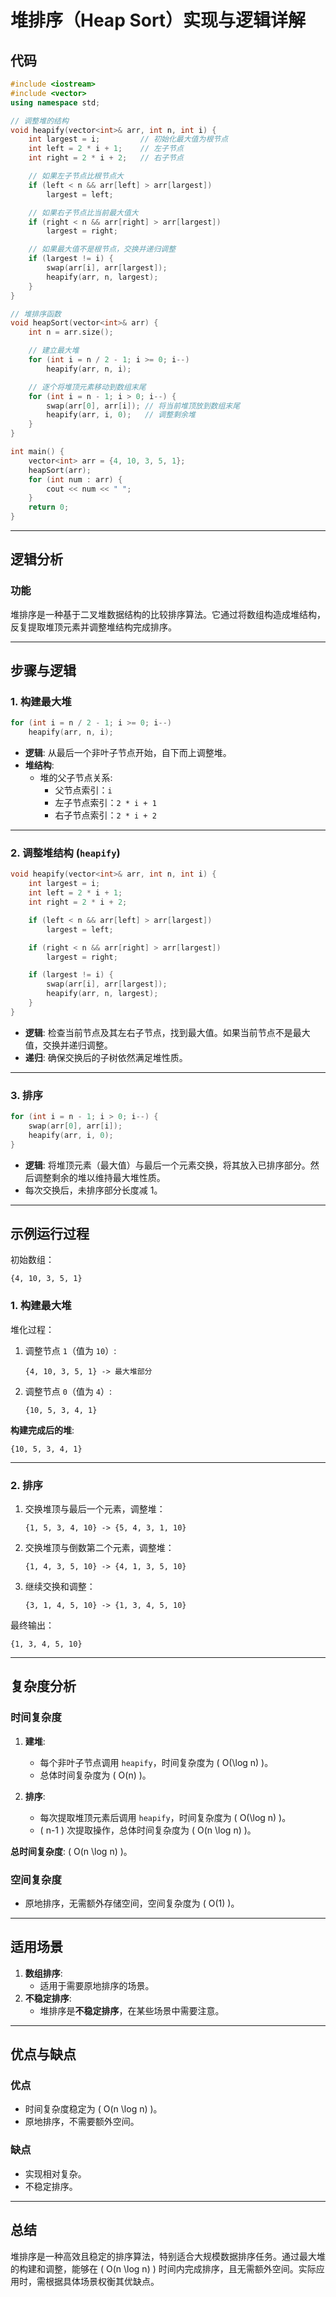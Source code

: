 # 堆排序（Heap Sort）实现与逻辑详解

## 代码

```cpp
#include <iostream>
#include <vector>
using namespace std;

// 调整堆的结构
void heapify(vector<int>& arr, int n, int i) {
    int largest = i;         // 初始化最大值为根节点
    int left = 2 * i + 1;    // 左子节点
    int right = 2 * i + 2;   // 右子节点

    // 如果左子节点比根节点大
    if (left < n && arr[left] > arr[largest])
        largest = left;

    // 如果右子节点比当前最大值大
    if (right < n && arr[right] > arr[largest])
        largest = right;

    // 如果最大值不是根节点，交换并递归调整
    if (largest != i) {
        swap(arr[i], arr[largest]);
        heapify(arr, n, largest);
    }
}

// 堆排序函数
void heapSort(vector<int>& arr) {
    int n = arr.size();

    // 建立最大堆
    for (int i = n / 2 - 1; i >= 0; i--)
        heapify(arr, n, i);

    // 逐个将堆顶元素移动到数组末尾
    for (int i = n - 1; i > 0; i--) {
        swap(arr[0], arr[i]); // 将当前堆顶放到数组末尾
        heapify(arr, i, 0);   // 调整剩余堆
    }
}

int main() {
    vector<int> arr = {4, 10, 3, 5, 1};
    heapSort(arr);
    for (int num : arr) {
        cout << num << " ";
    }
    return 0;
}
```

---

## 逻辑分析

### **功能**
堆排序是一种基于二叉堆数据结构的比较排序算法。它通过将数组构造成堆结构，反复提取堆顶元素并调整堆结构完成排序。

---

## 步骤与逻辑

### **1. 构建最大堆**
```cpp
for (int i = n / 2 - 1; i >= 0; i--)
    heapify(arr, n, i);
```
- **逻辑**: 从最后一个非叶子节点开始，自下而上调整堆。
- **堆结构**:
  - 堆的父子节点关系:
    - 父节点索引：`i`
    - 左子节点索引：`2 * i + 1`
    - 右子节点索引：`2 * i + 2`

---

### **2. 调整堆结构 (`heapify`)**
```cpp
void heapify(vector<int>& arr, int n, int i) {
    int largest = i;
    int left = 2 * i + 1;
    int right = 2 * i + 2;

    if (left < n && arr[left] > arr[largest])
        largest = left;

    if (right < n && arr[right] > arr[largest])
        largest = right;

    if (largest != i) {
        swap(arr[i], arr[largest]);
        heapify(arr, n, largest);
    }
}
```
- **逻辑**: 检查当前节点及其左右子节点，找到最大值。如果当前节点不是最大值，交换并递归调整。
- **递归**: 确保交换后的子树依然满足堆性质。

---

### **3. 排序**
```cpp
for (int i = n - 1; i > 0; i--) {
    swap(arr[0], arr[i]);
    heapify(arr, i, 0);
}
```
- **逻辑**: 将堆顶元素（最大值）与最后一个元素交换，将其放入已排序部分。然后调整剩余的堆以维持最大堆性质。
- 每次交换后，未排序部分长度减 1。

---

## 示例运行过程

初始数组：
```
{4, 10, 3, 5, 1}
```

### **1. 构建最大堆**
堆化过程：
1. 调整节点 `1`（值为 `10`）:
   ```
   {4, 10, 3, 5, 1} -> 最大堆部分
   ```
2. 调整节点 `0`（值为 `4`）:
   ```
   {10, 5, 3, 4, 1}
   ```

**构建完成后的堆**:
```
{10, 5, 3, 4, 1}
```

---

### **2. 排序**
1. 交换堆顶与最后一个元素，调整堆：
   ```
   {1, 5, 3, 4, 10} -> {5, 4, 3, 1, 10}
   ```
2. 交换堆顶与倒数第二个元素，调整堆：
   ```
   {1, 4, 3, 5, 10} -> {4, 1, 3, 5, 10}
   ```
3. 继续交换和调整：
   ```
   {3, 1, 4, 5, 10} -> {1, 3, 4, 5, 10}
   ```

最终输出：
```
{1, 3, 4, 5, 10}
```

---

## 复杂度分析

### 时间复杂度
1. **建堆**:
   - 每个非叶子节点调用 `heapify`，时间复杂度为 \( O(\log n) \)。
   - 总体时间复杂度为 \( O(n) \)。

2. **排序**:
   - 每次提取堆顶元素后调用 `heapify`，时间复杂度为 \( O(\log n) \)。
   - \( n-1 \) 次提取操作，总体时间复杂度为 \( O(n \log n) \)。

**总时间复杂度**: \( O(n \log n) \)。

### 空间复杂度
- 原地排序，无需额外存储空间，空间复杂度为 \( O(1) \)。

---

## 适用场景

1. **数组排序**:
   - 适用于需要原地排序的场景。
2. **不稳定排序**:
   - 堆排序是**不稳定排序**，在某些场景中需要注意。

---

## 优点与缺点

### 优点
- 时间复杂度稳定为 \( O(n \log n) \)。
- 原地排序，不需要额外空间。

### 缺点
- 实现相对复杂。
- 不稳定排序。

---

## 总结

堆排序是一种高效且稳定的排序算法，特别适合大规模数据排序任务。通过最大堆的构建和调整，能够在 \( O(n \log n) \) 时间内完成排序，且无需额外空间。实际应用时，需根据具体场景权衡其优缺点。